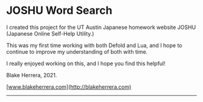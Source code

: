# JOSHU Word Search

I created this project for the UT Austin Japanese homework website JOSHU (Japanese Online Self-Help Utility.)

This was my first time working with both Defold and Lua, and I hope to continue to improve my understanding of both with time.

I really enjoyed working on this, and I hope you find this helpful!

Blake Herrera, 2021.

[www.blakeherrera.com](http://blakeherrera.com)

---